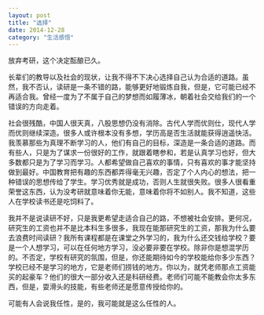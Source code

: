 ```yaml
---
layout: post
title: "选择"
date: 2014-12-28
category: "生活感悟"
---
```


放弃考研，这个决定酝酿已久。

长辈们的教导以及社会的现状，让我不得不下决心选择自己认为合适的道路。虽然，我不否认，读研是一条不错的路，能够更好地锻炼自我，但是，它可能已经不再适合我。曾经一度为了不属于自己的梦想而如履薄冰，朝着社会交给我们的一个错误的方向走着。

社会很残酷，中国人很天真，八股思想仍没有消除。古代人学而优则仕，现代人学而优则继续深造。很多人或许根本没有多想，学历高是否生活就能获得逍遥快活。我羡慕那些为真理不断学习的人，他们有自己的目标，深造是一条合适的道路。而有些人，只是为了谋求一份很好的工作，就跟着瞎参和，若是认真学习也好，但大多数都只是为了学习而学习。人都希望做自己喜欢的事情，只有喜欢的事才能坚持做到最好。中国教育把有趣的东西都弄得毫无兴趣，否定了个人内心的想法，把一种错误的思想传给了学生。学习优秀就是成功，否则人生就很失败。很多人很看重荣誉这东西，认为没考研就意味着你无能，意味着你将不如别人。我不知道，这些人在学校读书还是吃饲料了。

我并不是说读研不好，只是我更希望走适合自己的路，不想被社会安排。更何况，研究生的工资也并不是比本科生多很多，我现在能那研究生的工资，那我为什么要去浪费时间读研？我所有课程都是在课堂之外学习的，我为什么还交钱给学校？要是一个人想学习，可以在任何地方学习，没必要非要在学校。除非你是想混学历的。不否定，学校有研究的氛围，但是，你还能期待如今的学校能给你多少东西？学校已经不是学习的地方，它是老师们捞钱的地方。你以为，就凭老师那点工资能买的起豪车？他们的很大一部分收入还是科研经费。老师们可能不能教会你太多东西，但是，耍滑头的技能，有些老师还是愿意传授给你的。

可能有人会说我任性，是的，我可能就是这么任性的人。


